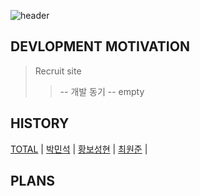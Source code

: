 ![header](https://capsule-render.vercel.app/api?type=wave&color=blue&height=200&section=header&text=%구인구직웹%20프로젝트%20render&fontSize=70)

DEVLOPMENT MOTIVATION
---
> Recruit site
> > -- 개발 동기 
> > -- empty

HISTORY
---
[TOTAL](DOCUMENT/HISTORY/TOTAL) | [박민석](DOCUMENT/HISTORY/박민석) | 
[황보성현](DOCUMENT/HISTORY/황보성현) | [최원준](DOCUMENT/HISTORY/최원준) | 

PLANS
---
